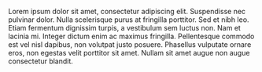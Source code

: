 Lorem ipsum dolor sit amet, consectetur adipiscing elit. Suspendisse nec pulvinar dolor. Nulla
scelerisque purus at fringilla porttitor. Sed et nibh leo. Etiam fermentum
dignissim turpis, a vestibulum sem luctus non. Nam et lacinia mi. Integer dictum
enim ac maximus fringilla. Pellentesque commodo est vel nisl dapibus, non volutpat justo posuere.
Phasellus vulputate ornare eros, non egestas velit porttitor sit amet. Nullam sit amet augue non
augue consectetur blandit.

